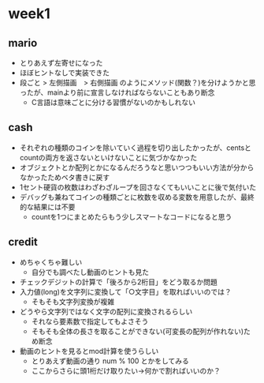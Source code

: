 # week1

## mario
- とりあえず左寄せになった
- ほぼヒントなしで実装できた
- 段ごと > 左側描画　> 右側描画 のようにメソッド(関数？)を分けようかと思ったが、mainより前に宣言しなければならないこともあり断念
    - C言語は意味ごとに分ける習慣がないのかもしれない

## cash
- それぞれの種類のコインを除いていく過程を切り出したかったが、centsとcountの両方を返さないといけないことに気づかなかった
- オブジェクトとか配列とかになるんだろうなと思いつつもいい方法が分からなかったためベタ書きに戻す
- 1セント硬貨の枚数はわざわざループを回さなくてもいいことに後で気付いた
- デバッグも兼ねてコインの種類ごとに枚数を収める変数を用意したが、最終的な結果には不要
    - countを1つにまとめたらもう少しスマートなコードになると思う

## credit
- めちゃくちゃ難しい
    - 自分でも調べたし動画のヒントも見た
- チェックデジットの計算で「後ろから2桁目」をどう取るか問題
- 入力値(long)を文字列に変換して「○文字目」を取ればいいのでは？
    - そもそも文字列変換が複雑
- どうやら文字列ではなく文字の配列に変換されるらしい
    - それなら要素数で指定してもよさそう
    - そもそも全体の長さを取ることができない(可変長の配列が作れない)ため断念
- 動画のヒントを見るとmod計算を使うらしい
    - とりあえず動画の通り num % 100 とかをしてみる
    - ここからさらに頭1桁だけ取りたい→何かで割ればいいのか？
